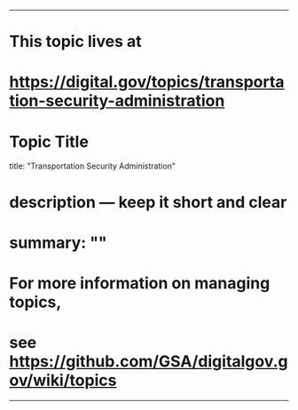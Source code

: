 
---
# This topic lives at
# https://digital.gov/topics/transportation-security-administration

# Topic Title
title: "Transportation Security Administration"

# description — keep it short and clear
# summary: ""


# For more information on managing topics,
# see https://github.com/GSA/digitalgov.gov/wiki/topics
---